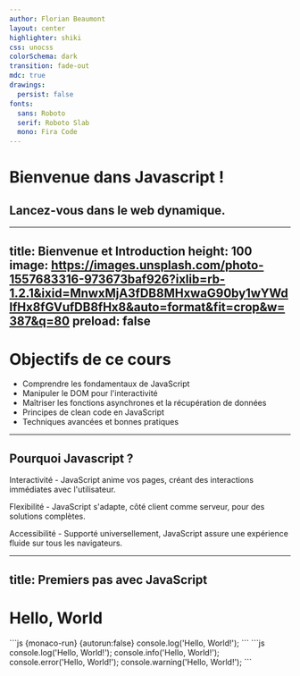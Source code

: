 ```yaml
---
author: Florian Beaumont
layout: center
highlighter: shiki
css: unocss
colorSchema: dark
transition: fade-out
mdc: true
drawings:
  persist: false
fonts:
  sans: Roboto
  serif: Roboto Slab
  mono: Fira Code
---
```


# Bienvenue dans Javascript !

## Lancez-vous dans le web dynamique.

---
title: Bienvenue et Introduction
height: 100
image: https://images.unsplash.com/photo-1557683316-973673baf926?ixlib=rb-1.2.1&ixid=MnwxMjA3fDB8MHxwaG90by1wYWdlfHx8fGVufDB8fHx8&auto=format&fit=crop&w=387&q=80
preload: false
---

# Objectifs de ce cours

<v-clicks>

- Comprendre les fondamentaux de JavaScript 
- Manipuler le DOM pour l'interactivité
- Maîtriser les fonctions asynchrones et la récupération de données
- Principes de clean code en JavaScript
- Techniques avancées et bonnes pratiques

</v-clicks>



---

## Pourquoi Javascript ?

<div h-80 flex="~ items-center">
    <div grid="~ gap-y-4" mt10>
        <p><span text-2xl v-click="1" class="color-#F7DF1E">Interactivité</span> <span op50 v-click="2"> - JavaScript anime vos pages, créant des interactions immédiates avec l'utilisateur.</span></p>
        <p><span text-2xl v-click="3" class="color-purple">Flexibilité</span> <span op50 v-click="4"> - JavaScript s'adapte, côté client comme serveur, pour des solutions complètes.</span></p>
        <p><span text-2xl v-click="5" class="color-#4FC08D">Accessibilité</span> <span op50 v-click="6"> - Supporté universellement, JavaScript assure une expérience fluide sur tous les navigateurs.</span></p>
    </div>
</div>

---
title: Premiers pas avec JavaScript
---

<h1 class="text-center">Hello, World</h1> 
```js {monaco-run} {autorun:false}
console.log('Hello, World!');
```
<v-click at="+1">
```js
console.log('Hello, World!');
console.info('Hello, World!');
console.error('Hello, World!');
console.warning('Hello, World!');
```
</v-click>
<!-- throw new Error() pour signaler des erreurs qui doivent interrompre l'exécution d'un bloc de code.

catch(error) pour gérer de manière élégante les erreurs qui peuvent être récupérées.

console.error() pour logger des erreurs ou des informations importantes pour le débogage sans interrompre l'exécution du programme.-->

---
title: Variables, Types de Données, et Opérations
---

<div grid="~ flex-start">
<div text-2xl origin-top-left transition duration-500 :class="$clicks < 1 ? 'scale-150' : 'op50'">
Variables et Constantes
</div>
<div class="inline-block py-4 tracking-widest">
    <span v-mark.strike-through.red origin-top-left transition duration-500 :class="$clicks < 2 ? '' : 'op50 text-red-300'">`var`</span>, <span v-mark.box.teal  origin-top-left transition duration-500 :class="$clicks < 3 ? '' : 'op50'">`let` et `const`</span>
</div>

<div class="w-0.25 h-40 bg-white absolute left-40 top-40" v-click="3" />
<div class="inline-block" w-60>
```js {monaco-run}
let x = 42;
console.log(x);
```
</div>

</div>

<h3 v-click="'+1'" class="text-center py-4">Pourquoi ?</h3>
<img v-click="'+1'" src="/assets/images/ManonSofaWellness.jpg" class="absolute right-20 h-60 rounded shadow" />

---
title: var exemple #1 
transition: fade-out
---

<div class="~ grid grid-cols-2 gap-4">

<div>

# Un peu d'explication #1:

<div><span class="color-teal">var</span> : <span :class="$clicks < 2 ? '' : 'op50'">peut être re-déclarée et mise à jour</span></div>
<div v-click="2"><span class="color-teal">let</span> : <span :class="$clicks < 4 ? '' : 'op50'">peut être mise à jour mais <span v-mark="{at: 3, color: '#BE4165', type: 'strike-through'}">pas re-déclarée</span></span></div>
<div v-click="4"><span class="color-teal">const</span> : ne peut ni <span v-mark="{at: 5, color: '#BE4165', type: 'strike-through'}">être mise à jour</span> ni <span v-mark="{at: 5, color: '#BE4165', type: 'strike-through'}">etre re-déclarée</span></div>

</div>

<div class="col-start-2">


```js {monaco-run} {autorun:false}
var greeting = "Hello";
var greeting = "Bonjour"; // Re-déclaration valide

// let peut être mise à jour mais pas re-déclaré
let greeting2 = "Hello";
//let greeting2 = "Bonjour";
greeting2 = "Bonjour"; 

// const ne peut ni être mis à jour ni re-déclaré
const greeting3 = "Hello";
//const greeting3 = "Bonjour";
greeting3 = "Bonjour";

console.log(greeting); // "Bonjour"
```

</div>
</div>
---
title: var exemple #2
transition: fade-out
---

# Un peu d'explication #2:

<div v-click="0" v-mark="{at: 1, color: 'teal', type: 'highlight'}">Le scope de la variable est le bloc d'instructions</div>
<div class="flex w-220 gap-2">
    <div class="w-1/2">
```js {monaco-run}
// var: portée de fonction
function testVar() {
  var x = 1;
  if (true) {
    var x = 2; // Même variable !
    console.log(x); // 2
  }
  console.log(x); // 2
}
testVar();
```
    </div>
    <div class="w-1/2">
```js {monaco-run}
// let: portée de bloc
function testLet() {
  let y = 1;
  if (true) {
    let y = 2; // Variable différente
    console.log(y); // 2
  }
  console.log(y); // 1
}
testLet();
```
    </div>
</div>


---
title: var exemple #3
transition: fade-out
---

# Hoisting

<div v-click="0" v-mark="{at: 1, color: 'teal', type: 'highlight'}" class="w-24">Le Hoisting</div>
<Arrow v-bind="{ x1:10, y1:150, x2:50, y2:150 }" />
```js {monaco-run}
console.log(a); // var a; 
var a = 3;

let b = 3;

const c = 3;
```


---
title: var exemple #4
transition: fade-out
---

# Un peu d'explication #4:

<div v-click="0" v-mark="{at: 1, color: 'teal', type: 'highlight'}">Le scope encore</div>
```js {monaco-run} {autorun:false}
// var dans une boucle for
for (var i = 0; i < 3; i++) {
  console.log(i); // 0, 1, 2
}

console.log(i); // 3, `i` est accessible en dehors de la boucle
console.log('-------------------------');
// let dans une boucle for
for (let j = 0; j < 3; j++) {
  console.log(j); // 0, 1, 2
}

/* console.log(j); Erreur: j is not defined, `j` n'est pas accessible en dehors de la boucle */
```

---
title: functions 
---

# Les fonctions

<div class="grid grid-cols-2 gap-2">
    <div>
    
````md magic-move
```js {hide|1-3|7-10|all}{lines:true}
function add(a, b) {
  return a + b;
}

console.log(add(2, 3));

const addShorter = (a, b) => {
  return a + b;
}

console.log(addShorter(2, 3));
```

```js
function add(a, b) {
  return a + b;
}

console.log(add(2, 3));

const addShorter = (a, b) => a + b;

console.log(addShorter(2, 3));
```

```js
function add(a) {
  return a + 4;
}

console.log(add(2, 3));

const addShorter = a => a + 4;

console.log(addShorter(2, 3));
```

````

</div>
<div v-click="6" mt--12>
    <h3>A quoi sert la fonction ?</h3>
    <p class="op50">Les fonctions nous aident à réutiliser des morceaux de code sans avoir à le réécrire.
    Il y a différentes manières d'écrire des fonctions, mais elles visent toutes à accomplir une tâche.</p>
</div>

</div>

---
title: Les tableaux
---

# Les tableaux

````md magic-move
```js
const names = new Array('Le meilleur des mondes', 'Crime et Chatiment', 'Le proces', 'Les nuits blanche');
```

```js
const livres = ['Le meilleur des mondes', 'Crime et Chatiment', 'Le proces', 'Les nuits blanche'];

console.log(livres[3]); // Accède au quatrième livre: Les nuits blanche 
```
````
<br />

<v-click at="+1">

#### A quoi sert le tableau ?
Les tableaux en JavaScript stockent des collections d'éléments sous une même variable, permettant d'organiser, d'accéder, et de manipuler ces données grâce à des indices.

</v-click>

---

<v-click at="+1">
## Le mot clef `this`

* Le this en JavaScript fait référence à l'objet qui est en train d'exécuter le code courant, servant à accéder à ses propriétés et méthodes.
</v-click>
<br />
<v-click at="+1">
## Contexte de this :

* Fonctions Traditionnelles : this varie selon comment la fonction est appelée.
* Arrow Functions : this est fixé au contexte de déclaration, sans propre this.

</v-click>
<br />
<v-click at="+1">
## Hoisting :

* Fonctions Traditionnelles : Déclarations hoistées, utilisables avant leur définition.
* Arrow Functions : Doivent être déclarées avant utilisation, pas de hoisting.
</v-click>

---

# Sommaire
<Toc minDepth="1" maxDepth="2"></Toc>
